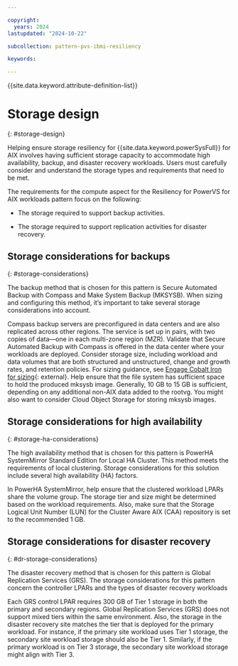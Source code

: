 ```yaml
---

copyright:
  years: 2024
lastupdated: "2024-10-22"

subcollection: pattern-pvs-ibmi-resiliency

keywords:

---
```


{{site.data.keyword.attribute-definition-list}}

# Storage design
{: #storage-design}

Helping ensure storage resiliency for {{site.data.keyword.powerSysFull}} for AIX involves having sufficient storage capacity to accommodate high availability, backup, and disaster recovery workloads. Users must carefully consider and understand the storage types and requirements that need to be met.

The requirements for the compute aspect for the Resiliency for PowerVS for AIX workloads pattern focus on the following:

- The storage required to support backup activities.

- The storage required to support replication activities for disaster recovery.


## Storage considerations for backups
{: #storage-considerations}

The backup method that is chosen for this pattern is Secure Automated Backup with Compass and Make System Backup (MKSYSB). When sizing and configuring this method, it’s important to take several storage considerations into account.

Compass backup servers are preconfigured in data centers and are also replicated across other regions. The service is set up in pairs, with two copies of data—one in each multi-zone region (MZR). Validate that Secure Automated Backup with Compass is offered in the data center where your workloads are deployed. Consider storage size, including workload and data volumes that are both structured and unstructured, change and growth rates, and retention policies. For sizing guidance, see [Engage Cobalt Iron for sizing](https://cloud.ibm.com/catalog/services/secure-automated-backup-with-compass\#about){: external}. Help ensure that the file system has sufficient space to hold the produced mksysb image. Generally, 10 GB to 15 GB is sufficient, depending on any additional non-AIX data added to the rootvg. You might also want to consider Cloud Object Storage for storing mksysb images. 

## Storage considerations for high availability
{: #storage-ha-considerations}

The high availability method that is chosen for this pattern is PowerHA SystemMirror Standard Edition for Local HA Cluster. This method meets the requirements of local clustering. Storage considerations for this solution include several high availability (HA) factors.

In PowerHA SystemMirror, help ensure that the clustered workload LPARs share the volume group. The storage tier and size might be determined based on the workload requirements. Also, make sure that the Storage Logical Unit Number (LUN) for the Cluster Aware AIX (CAA) repository is set to the recommended 1 GB.

## Storage considerations for disaster recovery
{: #dr-storage-considerations}

The disaster recovery method that is chosen for this pattern is Global Replication Services (GRS). The storage considerations for this pattern concern the controller LPARs and the types of disaster recovery workloads

Each GRS control LPAR requires 300 GB of Tier 1 storage in both the primary and secondary regions. Global Replication Services (GRS) does not support mixed tiers within the same environment. Also, the storage in the disaster recovery site matches the tier that is deployed for the primary workload. For instance, if the primary site workload uses Tier 1 storage, the secondary site workload storage should also be Tier 1. Similarly, if the primary workload is on Tier 3 storage, the secondary site workload storage might align with Tier 3.
